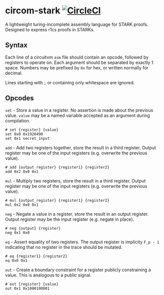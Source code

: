 # circom-stark [![CircleCI](https://img.shields.io/circleci/build/github/vimwitch/circom-stark/main)](https://app.circleci.com/pipelines/github/vimwitch/circom-stark)

A lightweight turing-incomplete assembly language for STARK proofs. Designed to express r1cs proofs in STARKs.

## Syntax

Each line of a circuitvm `asm` file should contain an opcode, followed by registers to operate on. Each argument should be separated by exactly 1 space. Numbers may be prefixed by `0x` for hex, or written normally for decimal.

Lines starting with `;` or containing only whitespace are ignored.

## Opcodes

`set` - Store a value in a register. No assertion is made about the previous value. `value` may be a named variable accepted as an argument during compilation.

```
# set {register} {value}
set 0x0 0x1920490
set 0x1 secret_input
```

`add` - Add two registers together, store the result in a third register. Output register may be one of the input registers (e.g. overwrite the previous value).

```
# add {output_register} {register1} {register2}
add 0x2 0x0 0x1
```

`mul` - Multiply two registers, store the result in a third register. Output register may be one of the input registers (e.g. overwrite the previous value).

```
# mul {output_register} {register1} {register2}
mul 0x2 0x0 0x1
```

`neg` - Negate a value in a register, store the result in an output register. Output register may be the input register (e.g. negate in place).

```
# neg {output} {register}
neg 0x1 0x0
```

`eq` - Assert equality of two registers. The output register is implicity `F_p - 1` indicating that no register in the trace should be mutated.

```
# eq {register1} {register2}
eq 0x0 0x1
```

`out` - Create a boundary constraint for a register publicly constraining a value. This is analogous to a public signal.

```
# out {register} {value}
out 0x1 0x1000100001
```
